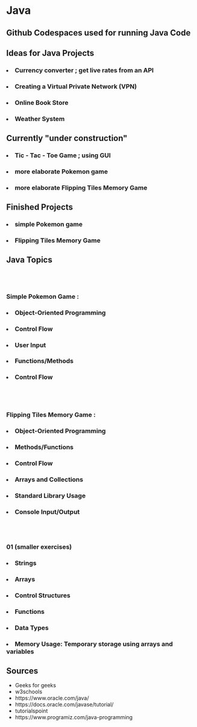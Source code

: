 # Java
## Github Codespaces used for running Java Code 
## Ideas for Java Projects 

### <ul> 
### <li> Currency converter ; get live rates from an API </li>    
### <li> Creating a Virtual Private Network (VPN) </li>
### <li> Online Book Store </li>
### <li> Weather System </li>
### </ul>

## Currently "under construction"
### <ul>
### <li> Tic - Tac - Toe Game ; using GUI </li>
### <li> more elaborate Pokemon game </li> 
### <li> more elaborate Flipping Tiles Memory Game </li>
### </ul>

## Finished Projects 
### <li> simple  Pokemon game  </li>
### <li> Flipping Tiles Memory Game </li>

## Java Topics 
<br>
<br>

### Simple Pokemon Game : 
### <ul> 
### <li> Object-Oriented Programming</li>
### <li>  Control Flow </li>
### <li> User Input </li>
### <li> Functions/Methods </li>
### <li> Control Flow </li>
### </ul>
<br>
<br>

###  Flipping Tiles Memory Game : 
### <ul>
### <li> Object-Oriented Programming </li>
### <li>Methods/Functions </li>
### <li> Control Flow </li>
### <li>Arrays and Collections </li>
### <li>Standard Library Usage </li>
### <li>Console Input/Output </li>
<br>
<br>

### 01 (smaller exercises)
### <ul>
### <li> Strings</li>
### <li>Arrays</li>
### <li>Control Structures </li>
### <li>Functions</li>
### <li> Data Types</li>
### <li>Memory Usage: Temporary storage using arrays and variables </li>



## Sources 

<ul>
  <li>Geeks for geeks </li>
  <li> w3schools </li>
  <li>https://www.oracle.com/java/</li>
  <li>https://docs.oracle.com/javase/tutorial/</li>
  <li>tutorialspoint</li>
  <li>https://www.programiz.com/java-programming</li>
</ul>


